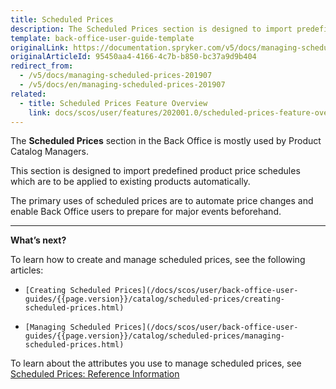 ```yaml
---
title: Scheduled Prices
description: The Scheduled Prices section is designed to import predefined product price schedules which are to be applied to existing products automatically in the future.
template: back-office-user-guide-template
originalLink: https://documentation.spryker.com/v5/docs/managing-scheduled-prices-201907
originalArticleId: 95450aa4-4166-4c7b-b850-bc37a9d9b404
redirect_from:
  - /v5/docs/managing-scheduled-prices-201907
  - /v5/docs/en/managing-scheduled-prices-201907
related:
  - title: Scheduled Prices Feature Overview
    link: docs/scos/user/features/202001.0/scheduled-prices-feature-overview.html
---
```


The **Scheduled Prices** section in the Back Office is mostly used by Product Catalog Managers.

This section is designed to import predefined product price schedules which are to be applied to existing products automatically.

The primary uses of scheduled prices are to automate price changes and enable Back Office users to prepare for major events beforehand.


---
**What’s next?**

To learn how to create and manage scheduled prices, see the following articles:

*     [Creating Scheduled Prices](/docs/scos/user/back-office-user-guides/{{page.version}}/catalog/scheduled-prices/creating-scheduled-prices.html)
*     [Managing Scheduled Prices](/docs/scos/user/back-office-user-guides/{{page.version}}/catalog/scheduled-prices/managing-scheduled-prices.html)

To learn about the attributes you use to manage scheduled prices, see [Scheduled Prices: Reference Information](/docs/scos/user/back-office-user-guides/{{page.version}}/catalog/scheduled-prices/references/scheduled-prices-reference-information.html)


